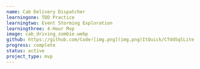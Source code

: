 ```yaml
---
name: Cab Delivery Dispatcher
learningone: TDD Practice
learningtwo: Event Storming Exploration
learningthree: 4-Hour Mvp
image: cab_driving_zombie.webp
github: https://github.com/Code![img.png](img.png)ItQuick/CTddSqlLite
progress: complete
status: active
project_type: mvp
---
```

